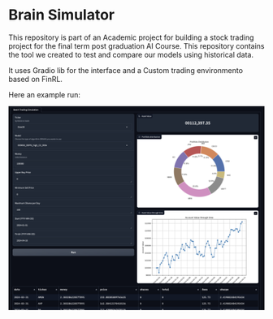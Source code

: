 # Brain Simulator
This repository is part of an Academic project for building a stock trading project for the final term post graduation AI Course. This repository contains the tool we created to test and compare our models using historical data.

It uses Gradio lib for the interface and a Custom trading environmento based on FinRL.

Here an example run:

![brainSimulator](simulator.png)

